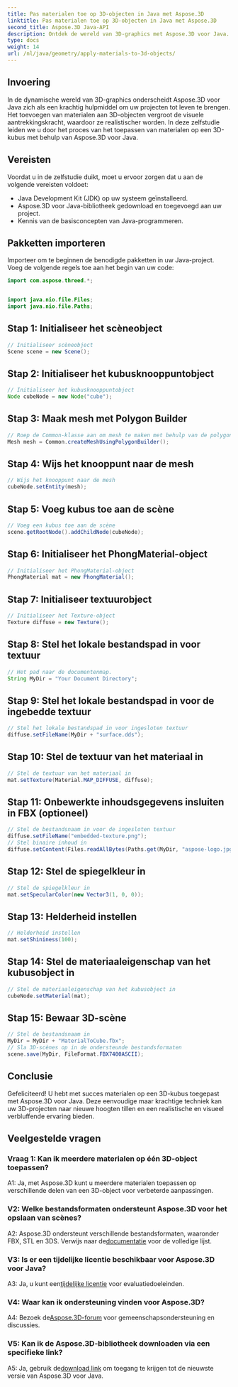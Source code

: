 ```yaml
---
title: Pas materialen toe op 3D-objecten in Java met Aspose.3D
linktitle: Pas materialen toe op 3D-objecten in Java met Aspose.3D
second_title: Aspose.3D Java-API
description: Ontdek de wereld van 3D-graphics met Aspose.3D voor Java. Leer hoe u materialen naadloos op 3D-objecten kunt toepassen. Verbeter uw projecten met realistische beelden.
type: docs
weight: 14
url: /nl/java/geometry/apply-materials-to-3d-objects/
---
```

## Invoering

In de dynamische wereld van 3D-graphics onderscheidt Aspose.3D voor Java zich als een krachtig hulpmiddel om uw projecten tot leven te brengen. Het toevoegen van materialen aan 3D-objecten vergroot de visuele aantrekkingskracht, waardoor ze realistischer worden. In deze zelfstudie leiden we u door het proces van het toepassen van materialen op een 3D-kubus met behulp van Aspose.3D voor Java.

## Vereisten

Voordat u in de zelfstudie duikt, moet u ervoor zorgen dat u aan de volgende vereisten voldoet:

- Java Development Kit (JDK) op uw systeem geïnstalleerd.
- Aspose.3D voor Java-bibliotheek gedownload en toegevoegd aan uw project.
- Kennis van de basisconcepten van Java-programmeren.

## Pakketten importeren

Importeer om te beginnen de benodigde pakketten in uw Java-project. Voeg de volgende regels toe aan het begin van uw code:

```java
import com.aspose.threed.*;


import java.nio.file.Files;
import java.nio.file.Paths;
```

## Stap 1: Initialiseer het scèneobject

```java
// Initialiseer scèneobject
Scene scene = new Scene();
```

## Stap 2: Initialiseer het kubusknooppuntobject

```java
// Initialiseer het kubusknooppuntobject
Node cubeNode = new Node("cube");
```

## Stap 3: Maak mesh met Polygon Builder

```java
// Roep de Common-klasse aan om mesh te maken met behulp van de polygon builder-methode om de mesh-instantie in te stellen
Mesh mesh = Common.createMeshUsingPolygonBuilder();
```

## Stap 4: Wijs het knooppunt naar de mesh

```java
// Wijs het knooppunt naar de mesh
cubeNode.setEntity(mesh);
```

## Stap 5: Voeg kubus toe aan de scène

```java
// Voeg een kubus toe aan de scène
scene.getRootNode().addChildNode(cubeNode);
```

## Stap 6: Initialiseer het PhongMaterial-object

```java
// Initialiseer het PhongMaterial-object
PhongMaterial mat = new PhongMaterial();
```

## Stap 7: Initialiseer textuurobject

```java
// Initialiseer het Texture-object
Texture diffuse = new Texture();
```

## Stap 8: Stel het lokale bestandspad in voor textuur

```java
// Het pad naar de documentenmap.
String MyDir = "Your Document Directory";
```

## Stap 9: Stel het lokale bestandspad in voor de ingebedde textuur

```java
// Stel het lokale bestandspad in voor ingesloten textuur
diffuse.setFileName(MyDir + "surface.dds");
```

## Stap 10: Stel de textuur van het materiaal in

```java
// Stel de textuur van het materiaal in
mat.setTexture(Material.MAP_DIFFUSE, diffuse);
```

## Stap 11: Onbewerkte inhoudsgegevens insluiten in FBX (optioneel)

```java
// Stel de bestandsnaam in voor de ingesloten textuur
diffuse.setFileName("embedded-texture.png");
// Stel binaire inhoud in
diffuse.setContent(Files.readAllBytes(Paths.get(MyDir, "aspose-logo.jpg")));
```

## Stap 12: Stel de spiegelkleur in

```java
// Stel de spiegelkleur in
mat.setSpecularColor(new Vector3(1, 0, 0));
```

## Stap 13: Helderheid instellen

```java
// Helderheid instellen
mat.setShininess(100);
```

## Stap 14: Stel de materiaaleigenschap van het kubusobject in

```java
// Stel de materiaaleigenschap van het kubusobject in
cubeNode.setMaterial(mat);
```

## Stap 15: Bewaar 3D-scène

```java
// Stel de bestandsnaam in
MyDir = MyDir + "MaterialToCube.fbx";
// Sla 3D-scènes op in de ondersteunde bestandsformaten
scene.save(MyDir, FileFormat.FBX7400ASCII);
```

## Conclusie

Gefeliciteerd! U hebt met succes materialen op een 3D-kubus toegepast met Aspose.3D voor Java. Deze eenvoudige maar krachtige techniek kan uw 3D-projecten naar nieuwe hoogten tillen en een realistische en visueel verbluffende ervaring bieden.

## Veelgestelde vragen

### Vraag 1: Kan ik meerdere materialen op één 3D-object toepassen?

A1: Ja, met Aspose.3D kunt u meerdere materialen toepassen op verschillende delen van een 3D-object voor verbeterde aanpassingen.

### V2: Welke bestandsformaten ondersteunt Aspose.3D voor het opslaan van scènes?

 A2: Aspose.3D ondersteunt verschillende bestandsformaten, waaronder FBX, STL en 3DS. Verwijs naar de[documentatie](https://reference.aspose.com/3d/java/) voor de volledige lijst.

### V3: Is er een tijdelijke licentie beschikbaar voor Aspose.3D voor Java?

 A3: Ja, u kunt een[tijdelijke licentie](https://purchase.aspose.com/temporary-license/) voor evaluatiedoeleinden.

### V4: Waar kan ik ondersteuning vinden voor Aspose.3D?

 A4: Bezoek de[Aspose.3D-forum](https://forum.aspose.com/c/3d/18) voor gemeenschapsondersteuning en discussies.

### V5: Kan ik de Aspose.3D-bibliotheek downloaden via een specifieke link?

 A5: Ja, gebruik de[download link](https://releases.aspose.com/3d/java/) om toegang te krijgen tot de nieuwste versie van Aspose.3D voor Java.